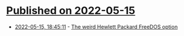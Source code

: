 # [Published on 2022-05-15](index.md)

* [2022-05-15, 18:45:11](https://news.ycombinator.com/item?id=31389893) - [The weird Hewlett Packard FreeDOS option](https://blog.tmm.cx/2022/05/15/the-very-weird-hewlett-packard-freedos-option/)

